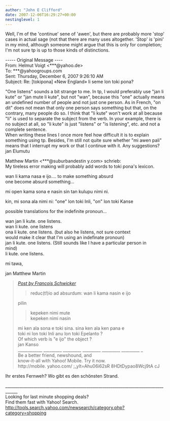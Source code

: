 ```yaml
---
author: "John E Clifford"
date: 2007-12-06T16:29:27+00:00
nestinglevel: 1
---
```

Well, I'm of the 'continue' sene of 'awen', but there are probably more 'stop' cases in actual sage (not that there are many uses altogether. 'Stop' is 'pini' in my mind, although someone might argue that this is only for completion; I'm not sure tp is up to those kinds of distinctions.  
  
\----- Original Message ----  
From: Helmut Voigt <\*\*\*@yahoo.de>  
To: \*\*\*@yahoogroups.com  
Sent: Thursday, December 6, 2007 9:26:10 AM  
Subject: Re: \[tokipona\] «New England» li seme lon toki pona?  
  
  
  
  
  
  
  
  
  
  
  
  
  
  
"One listens" sounds a bit strange to me. In tp, I would preferably use "jan li kute" or "jan mute li kute", but not "wan", because this "one" actually means an undefined number of people and not just one person. As in French, "on dit" does not mean that only one person says something but that, on the contrary, many people do so. I think that "li kute" won't work at all because "li" is used to separate the subject from the verb. In your example, there is no subject at all, so "li kute" is just "listens" or "is listening", etc. and not a complete sentence.  
When writing these lines I once more feel how difficult it is to explain something using tp. Besides, I'm still not quite sure whether "mi awen pali" means that I interrupt my work or that I continue with it. Any suggestions?  
jan Elumutu  
  
Matthew Martin <\*\*\*@suburbandestin y.com> schrieb:  
My tireless error making will probably add words to toki pona's lexicon.  
  
wan li kama nasa e ijo.... to make something absurd  
one become absurd something...  
  
mi open kama sona e nasin sin tan kulupu nimi ni.  
  
kin, mi sona ala nimi ni: "one" lon toki Inli, "on" lon toki Kanse  
  
possible translations for the indefinite pronoun...  
  
wan jan li kute. one listens.  
wan li kute. one listens  
ona li kute. one listens. (but also he listens, not sure context  
would make it clear that I'm using an indefinate pronoun)  
jan li kute. one listens. (Still sounds like I have a particular person in  
mind)  
li kute. one listens.  
  
mi tawa,  
  
jan Matthew Martin  

> [_Post by Francois Schwicker_](/jvGipRwT/new-england-li-seme-lon-toki-pona#post15)  
> 
> > reduc(t!)io ad absurdum: wan li kama nasin e ijo  
> > 
> 
> pilin  
> 
> > kepeken nimi mute  
> > kepeken nimi nasin  
> > 
> 
> mi ken ala sona e toki sina. sina ken ala ken pana e  
> toki ni lon toki Inli anu lon toki Epelanto ?  
> Of which verb is "e ijo" the object ?  
> jan Kanso  
> \_\_\_\_\_\_\_\_\_\_\_\_ \_\_\_\_\_\_\_\_\_ \_\_\_\_\_\_\_\_\_ \_\_\_\_\_\_\_\_\_ \_\_\_\_\_\_\_\_\_ \_\_\_\_\_\_\_\_\_ \_  
> Be a better friend, newshound, and  
> know-it-all with Yahoo! Mobile. Try it now.  
> http://mobile. yahoo.com/ ;\_ylt=Ahu06i62sR 8HDtDypao8Wcj9tA cJ  
> 

Ihr erstes Fernweh? Wo gibt es den schönsten Strand.  
  
  
  
  
  
  
  
  
  
  
<!--  
  
#ygrp-mkp{  
border:1px solid #d8d8d8;font-family:Arial;margin:14px 0px;padding:0px 14px;}  
#ygrp-mkp hr{  
border:1px solid #d8d8d8;}  
#ygrp-mkp #hd{  
color:#628c2a;font-size:85%;font-weight:bold;line-height:122%;margin:10px 0px;}  
#ygrp-mkp #ads{  
margin-bottom:10px;}  
#ygrp-mkp .ad{  
padding:0 0;}  
#ygrp-mkp .ad a{  
color:#0000ff;text-decoration:none;}  
\-->  
  
  
  
<!--  
  
#ygrp-sponsor #ygrp-lc{  
font-family:Arial;}  
#ygrp-sponsor #ygrp-lc #hd{  
margin:10px 0px;font-weight:bold;font-size:78%;line-height:122%;}  
#ygrp-sponsor #ygrp-lc .ad{  
margin-bottom:10px;padding:0 0;}  
\-->  
  
  
  
<!--  
  
#ygrp-mlmsg {font-size:13px;font-family:arial, helvetica, clean, sans-serif;}  
#ygrp-mlmsg table {font-size:inherit;font:100%;}  
#ygrp-mlmsg select, input, textarea {font:99% arial, helvetica, clean, sans-serif;}  
#ygrp-mlmsg pre, code {font:115% monospace;}  
#ygrp-mlmsg \* {line-height:1.22em;}  
#ygrp-text{  
font-family:Georgia;  
}  
#ygrp-text p{  
margin:0 0 1em 0;}  
#ygrp-tpmsgs{  
font-family:Arial;  
clear:both;}  
#ygrp-vitnav{  
padding-top:10px;font-family:Verdana;font-size:77%;margin:0;}  
#ygrp-vitnav a{  
padding:0 1px;}  
#ygrp-actbar{  
clear:both;margin:25px 0;white-space:nowrap;color:#666;text-align:right;}  
#ygrp-actbar .left{  
float:left;white-space:nowrap;}  
.bld{font-weight:bold;}  
#ygrp-grft{  
font-family:Verdana;font-size:77%;padding:15px 0;}  
#ygrp-ft{  
font-family:verdana;font-size:77%;border-top:1px solid #666;  
padding:5px 0;  
}  
#ygrp-mlmsg #logo{  
padding-bottom:10px;}  
  
#ygrp-vital{  
background-color:#e0ecee;margin-bottom:20px;padding:2px 0 8px 8px;}  
#ygrp-vital #vithd{  
font-size:77%;font-family:Verdana;font-weight:bold;color:#333;text-transform:uppercase;}  
#ygrp-vital ul{  
padding:0;margin:2px 0;}  
#ygrp-vital ul li{  
list-style-type:none;clear:both;border:1px solid #e0ecee;  
}  
#ygrp-vital ul li .ct{  
font-weight:bold;color:#ff7900;float:right;width:2em;text-align:right;padding-right:.5em;}  
#ygrp-vital ul li .cat{  
font-weight:bold;}  
#ygrp-vital a{  
text-decoration:none;}  
  
#ygrp-vital a:hover{  
text-decoration:underline;}  
  
#ygrp-sponsor #hd{  
color:#999;font-size:77%;}  
#ygrp-sponsor #ov{  
padding:6px 13px;background-color:#e0ecee;margin-bottom:20px;}  
#ygrp-sponsor #ov ul{  
padding:0 0 0 8px;margin:0;}  
#ygrp-sponsor #ov li{  
list-style-type:square;padding:6px 0;font-size:77%;}  
#ygrp-sponsor #ov li a{  
text-decoration:none;font-size:130%;}  
#ygrp-sponsor #nc{  
background-color:#eee;margin-bottom:20px;padding:0 8px;}  
#ygrp-sponsor .ad{  
padding:8px 0;}  
#ygrp-sponsor .ad #hd1{  
font-family:Arial;font-weight:bold;color:#628c2a;font-size:100%;line-height:122%;}  
#ygrp-sponsor .ad a{  
text-decoration:none;}  
#ygrp-sponsor .ad a:hover{  
text-decoration:underline;}  
#ygrp-sponsor .ad p{  
margin:0;}  
o{font-size:0;}  
.MsoNormal{  
margin:0 0 0 0;}  
#ygrp-text tt{  
font-size:120%;}  
blockquote{margin:0 0 0 4px;}  
.replbq{margin:4;}  
\-->  
  
  
  
  
  
  
  
  
\_\_\_\_\_\_\_\_\_\_\_\_\_\_\_\_\_\_\_\_\_\_\_\_\_\_\_\_\_\_\_\_\_\_\_\_\_\_\_\_\_\_\_\_\_\_\_\_\_\_\_\_\_\_\_\_\_\_\_\_\_\_\_\_\_\_\_\_\_\_\_\_\_\_\_\_\_\_\_\_\_\_\_\_  
Looking for last minute shopping deals?  
Find them fast with Yahoo! Search. http://tools.search.yahoo.com/newsearch/category.php?category=shopping